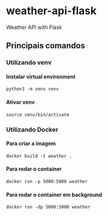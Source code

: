 # weather-api-flask

Weather API with Flask

## Principais comandos

### Utilizando venv

#### Instalar virtual environment

```
python3 -m venv venv
```

#### Ativar venv

```
source venv/bin/activate
```

### Utilizando Docker

#### Para criar a imagem

```
docker build -t weather .
```

#### Para rodar o container

```
docker run -p 5000:5000 weather
```

#### Para rodar o container em background

```
docker run -dp 5000:5000 weather
```
